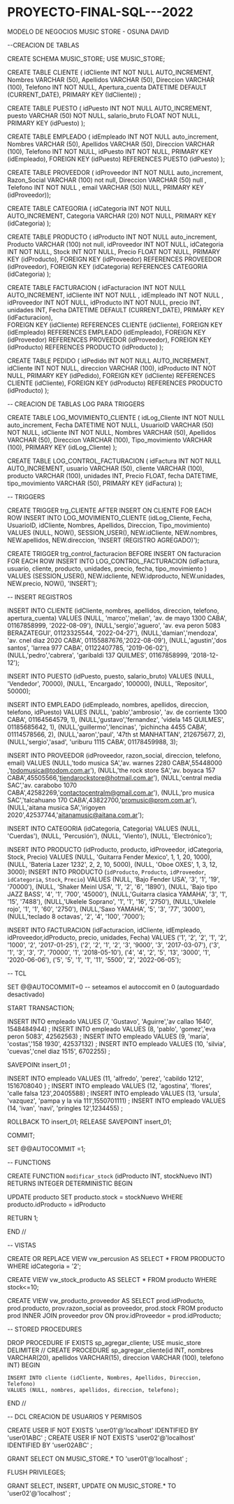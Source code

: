 # PROYECTO-FINAL-SQL---2022
MODELO DE NEGOCIOS MUSIC STORE - OSUNA DAVID

 --CREACION DE TABLAS 
 
CREATE SCHEMA MUSIC_STORE; 
USE MUSIC_STORE;

CREATE TABLE CLIENTE (
idCliente INT NOT NULL AUTO_INCREMENT,
Nombres VARCHAR (50),
Apellidos VARCHAR (50), 
Direccion VARCHAR (100),
Telefono INT NOT NULL,
Apertura_cuenta DATETIME DEFAULT (CURRENT_DATE),
PRIMARY KEY (IdCliente)) ;

CREATE TABLE PUESTO (
idPuesto INT NOT NULL AUTO_INCREMENT,
puesto VARCHAR (50) NOT NULL,
salario_bruto FLOAT NOT NULL,
PRIMARY KEY (idPuesto)
);

CREATE TABLE EMPLEADO (
idEmpleado INT NOT NULL auto_increment,
Nombres VARCHAR (50),
Apellidos VARCHAR (50),
Direccion VARCHAR (100),
Telefono INT NOT NULL,
idPuesto INT NOT NULL,
PRIMARY KEY (idEmpleado),
FOREIGN KEY (idPuesto) REFERENCES PUESTO (idPuesto)
);

CREATE TABLE PROVEEDOR (
idProveedor INT NOT NULL auto_increment,
Razon_Social VARCHAR  (100) not null, 
Direccion VARCHAR  (50) null ,
Telefono INT NOT NULL ,
email VARCHAR (50) NULL, 
PRIMARY KEY (idProveedor));

CREATE TABLE CATEGORIA (
idCategoria INT NOT NULL AUTO_INCREMENT,
Categoria VARCHAR (20) NOT NULL,
PRIMARY KEY (idCategoria)
);

CREATE TABLE PRODUCTO (
idProducto INT NOT NULL auto_increment,
Producto VARCHAR (100) not null, 
idProveedor INT NOT NULL,
idCategoria INT NOT NULL,
Stock INT NOT NULL, 
Precio FLOAT NOT NULL,
PRIMARY KEY (idProducto),
FOREIGN KEY (idProveedor) REFERENCES PROVEEDOR (idProveedor),
FOREIGN KEY (idCategoria) REFERENCES CATEGORIA (idCategoria)
);

CREATE TABLE FACTURACION (
idFacturacion INT NOT NULL AUTO_INCREMENT,
idCliente INT NOT NULL ,
idEmpleado INT NOT NULL ,
idProveedor INT NOT NULL,
idProducto INT NOT NULL,
precio INT,
unidades INT, 
Fecha DATETIME DEFAULT (CURRENT_DATE),
PRIMARY KEY (idFacturacion),  
FOREIGN KEY (idCliente) REFERENCES CLIENTE (idCliente),
FOREIGN KEY (idEmpleado) REFERENCES EMPLEADO (idEmpleado),
FOREIGN KEY (idProveedor) REFERENCES PROVEEDOR (idProveedor),
FOREIGN KEY (idProducto) REFERENCES PRODUCTO (idProducto)
);


CREATE TABLE PEDIDO (
idPedido INT NOT NULL AUTO_INCREMENT,
idCliente INT NOT NULL,
direccion VARCHAR (100),
idProducto INT NOT NULL,
PRIMARY KEY (idPedido), 
FOREIGN KEY (idCliente) REFERENCES CLIENTE (idCliente),
FOREIGN KEY (idProducto) REFERENCES PRODUCTO (idProducto)
);

-- CREACION DE TABLAS LOG PARA TRIGGERS

CREATE TABLE LOG_MOVIMIENTO_CLIENTE (
idLog_Cliente INT NOT NULL auto_increment, 
Fecha DATETIME NOT NULL,
UsuarioID VARCHAR (50) NOT NULL,
idCliente INT NOT NULL,
Nombres VARCHAR (50),
Apellidos VARCHAR (50), 
Direccion VARCHAR (100),
Tipo_movimiento VARCHAR (100),
PRIMARY KEY (idLog_Cliente)
);

CREATE TABLE LOG_CONTROL_FACTURACION (
idFactura INT NOT NULL AUTO_INCREMENT, 
usuario VARCHAR (50), 
cliente VARCHAR (100), 
producto VARCHAR (100), 
unidades INT, 
Precio FLOAT, 
fecha DATETIME, 
tipo_movimiento VARCHAR (50),
PRIMARY KEY  (idFactura) );

-- TRIGGERS

CREATE TRIGGER trg_CLIENTE 
AFTER INSERT ON CLIENTE
FOR EACH ROW
INSERT INTO LOG_MOVIMIENTO_CLIENTE 
(idLog_Cliente, Fecha, UsuarioID, idCliente, Nombres, Apellidos, Direccion, Tipo_movimiento)
VALUES
(NULL, NOW(), SESSION_USER(), NEW.idCliente, NEW.nombres, NEW.apellidos, NEW.direccion, 'INSERT (REGISTRO AGREGADO)');


CREATE TRIGGER trg_control_facturacion
BEFORE INSERT ON facturacion
FOR EACH ROW
INSERT INTO LOG_CONTROL_FACTURACION 
			(idFactura, usuario, cliente, producto, unidades, precio, fecha, tipo_movimiento )
VALUES		(SESSION_USER(), NEW.idcliente, NEW.idproducto, NEW.unidades, NEW.precio, NOW(), 'INSERT');

-- INSERT REGISTROS

INSERT INTO CLIENTE (idCliente, nombres, apellidos, direccion, telefono, apertura_cuenta)
VALUES (NULL, 'marco','melian', 'av. de mayo 1300 CABA', 01167858999, '2022-08-09'),
(NULL,'sergio','aguero', 'av. eva peron 5083 BERAZATEGUI', 01123325544, '2022-04-27'),
(NULL,'damian','mendoza', 'av. cnel diaz 2020 CABA', 01155887676,'2022-08-09'),
(NULL,'agustin','dos santos', 'larrea 977 CABA', 01122407785, '2019-06-02'),
(NULL,'pedro','cabrera', 'garibaldi 137 QUILMES', 01167858999, '2018-12-12');

INSERT INTO PUESTO (idPuesto, puesto, salario_bruto)
VALUES (NULL, 'Vendedor', 70000),
(NULL, 'Encargado', 100000),
(NULL, 'Repositor', 50000);

INSERT INTO EMPLEADO (idEmpleado, nombres, apellidos, direccion, telefono, idPuesto)
VALUES (NULL, 'pablo','ambrosio', 'av. de corriente 1300 CABA', 01164564579, 1),
(NULL,'gustavo','fernandez', 'videla 145 QUILMES', 01185685642, 1),
(NULL,'guillermo','lencinas', 'pichincha 4455 CABA', 01114578566, 2),
(NULL,'aaron','paul', '47th st MANHATTAN', 212675677, 2),
(NULL,'sergio','asad', 'uriburu 1115 CABA', 01178459988, 3);

INSERT INTO PROVEEDOR (idProveedor, razon_social, direccion, telefono, email)
VALUES (NULL,'todo musica SA','av. warnes 2280 CABA',55448000 ,'todomusica@todom.com.ar'),
(NULL,'the rock store SA','av. boyaca 157 CABA',45505566,'tiendarockstore@hotmail.com.ar'),
(NULL,'central media SAC','av. carabobo 1070 CABA',42582269,'contactocentralm@gmail.com.ar'),
(NULL,'pro musica SAC','talcahuano 170 CABA',43822700,'promusic@prom.com.ar'),
(NULL,'aitana musica SA','irigoyen 2020',42537744,'aitanamusic@aitana.com.ar');

INSERT INTO CATEGORIA (idCategoria, Categoria)
VALUES (NULL, 'Cuerdas'),
(NULL, 'Percusión'),
(NULL, 'Viento'),
(NULL, 'Electrónico');

INSERT INTO PRODUCTO (idProducto, producto, idProveedor, idCategoria, Stock, Precio)
VALUES (NULL, 'Guitarra Fender Mexico', 1, 1, 20, 1000),
(NULL, 'Bateria Lazer 1232', 2, 2, 10, 5000),
(NULL, 'Oboe OXES', 1, 3, 12, 3000);
INSERT INTO PRODUCTO (`idProducto`, `Producto`, `idProveedor`, `idCategoria`, `Stock`, `Precio`) 
VALUES 	(NULL, 'Bajo Fender USA', '3', '1', '19', '70000'),
		(NULL, 'Shaker Meinl USA', '1', '2', '6', '1890'),
		(NULL, 'Bajo tipo JAZZ BASS', '4', '1', '700', '45000'),
		(NULL,'Guitarra clasica YAMAHA', '3', '1', '15', '7488'),
		(NULL,'Ukelele Soprano', '1', '1', '16', '2750'),
		(NULL,'Ukelele rojo', '1', '1', '60', '2750'),
		(NULL,'Saxo YAMAHA', '5', '3', '77', '3000'),
		(NULL,'teclado 8 octavas', '2', '4', '100', '7000');
        
INSERT INTO FACTURACION (idFacturacion, idCliente, idEmpleado, idProveedor,idProducto, precio, unidades, Fecha) 
VALUES	('1', '2', '2', '1', '2', '1000', '2', '2017-01-25'),
		('2', '2', '1', '2', '3', '9000', '3', '2017-03-07'),
		('3', '1', '3', '3', '7', '70000', '1', '2018-05-10'),
		('4', '4', '2', '5', '13', '3000', '1', '2020-06-06'),
		('5', '5', '1', '1', '11', '5500', '2', '2022-06-05');

-- TCL

SET @@AUTOCOMMIT=0 -- seteamos el autoccomit en 0 (autoguardado desactivado)

START TRANSACTION;

INSERT INTO empleado VALUES (7, 'Gustavo', 'Aguirre','av callao 1640', 1548484944) ; 
INSERT INTO empleado VALUES (8, 'pablo', 'gomez','eva peron 5083', 42562563) ; 
INSERT INTO empleado VALUES (9, 'maria', 'costas','158 1930', 42537132) ; 
INSERT INTO empleado VALUES (10, 'silvia', 'cuevas','cnel diaz 1515', 6702255) ; 

SAVEPOINt insert_01 ;


INSERT INTO empleado VALUES (11, 'alfredo', 'perez', 'cabildo 1212', 1516708040 ) ; 
INSERT INTO empleado VALUES (12, 'agostina', 'flores', 'calle falsa 123',20405588) ; 
INSERT INTO empleado VALUES (13, 'ursula', 'vazquez', 'pampa y la via 111',1550701111) ; 
INSERT INTO empleado VALUES (14, 'ivan', 'navi', 'pringles 12',1234455) ;
 
ROLLBACK TO insert_01;
RELEASE SAVEPOINT insert_01; 

COMMIT; 

SET @@AUTOCOMMIT =1;

-- FUNCTIONS

CREATE FUNCTION `modificar_stock` (idProducto INT, stockNuevo INT)
RETURNS INTEGER
DETERMINISTIC 
BEGIN

 UPDATE producto SET producto.stock = stockNuevo WHERE producto.idProducto = idProducto 

RETURN 1;

END // 


-- VISTAS

CREATE OR REPLACE VIEW vw_percusion AS
SELECT * FROM PRODUCTO 
WHERE idCategoria = '2';


CREATE VIEW vw_stock_producto AS
SELECT * FROM producto
WHERE stock<=10;


CREATE VIEW vw_producto_proveedor AS
SELECT 	prod.idProducto,
		prod.producto,
		prov.razon_social as proveedor, 
		prod.stock 
FROM producto prod 
INNER JOIN proveedor prov ON prov.idProveedor = prod.idProducto;  


-- STORED PROCEDURES


DROP PROCEDURE IF EXISTS sp_agregar_cliente;
USE music_store
DELIMITER //
CREATE PROCEDURE  sp_agregar_cliente(id INT, nombres VARCHAR(20), apellidos VARCHAR(15), direccion VARCHAR (100), 
telefono INT)
BEGIN
	
    INSERT INTO cliente (idCliente, Nombres, Apellidos, Direccion, Telefono)
	VALUES (NULL, nombres, apellidos, direccion, telefono);
    
END //

-- DCL CREACION DE USUARIOS Y PERMISOS

CREATE USER IF NOT EXISTS 'user01'@'localhost' IDENTIFIED BY 'user01ABC' ;
CREATE USER IF NOT EXISTS 'user02'@'localhost' IDENTIFIED BY 'user02ABC' ;

GRANT SELECT ON MUSIC_STORE.* TO 'user01'@'localhost' ;

FLUSH PRIVILEGES;

GRANT SELECT, INSERT, UPDATE ON MUSIC_STORE.* TO 'user02'@'localhost' ;


